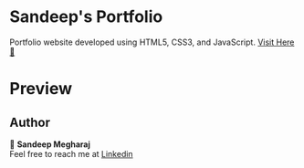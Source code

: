 # Sandeep's Portfolio

Portfolio website developed using HTML5, CSS3, and JavaScript.
[Visit Here 🚀](https://sandeepmegharaj.github.io/personal_portfolio/portfolio/)

# Preview


## Author

👤 **Sandeep Megharaj**  
Feel free to reach me at [Linkedin](https://www.linkedin.com/in/sandeep-megharaj-87a9b525b/)
